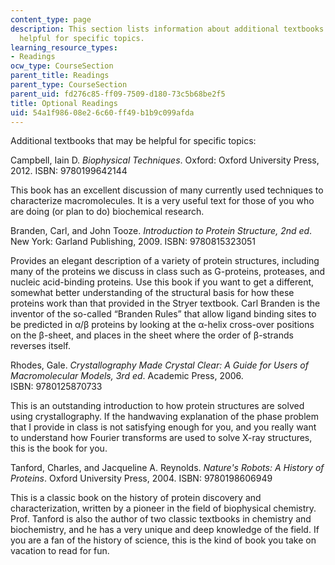 ```yaml
---
content_type: page
description: This section lists information about additional textbooks that may be
  helpful for specific topics.
learning_resource_types:
- Readings
ocw_type: CourseSection
parent_title: Readings
parent_type: CourseSection
parent_uid: fd276c85-ff09-7509-d180-73c5b68be2f5
title: Optional Readings
uid: 54a1f986-08e2-6c60-ff49-b1b9c099afda
---
```


Additional textbooks that may be helpful for specific topics:

Campbell, Iain D. _Biophysical Techniques_. Oxford: Oxford University Press, 2012. ISBN: 9780199642144

This book has an excellent discussion of many currently used techniques to characterize macromolecules. It is a very useful text for those of you who are doing (or plan to do) biochemical research.

Branden, Carl, and John Tooze. _Introduction to Protein Structure, 2nd ed_. New York: Garland Publishing, 2009. ISBN: 9780815323051

Provides an elegant description of a variety of protein structures, including many of the proteins we discuss in class such as G-proteins, proteases, and nucleic acid-binding proteins. Use this book if you want to get a different, somewhat better understanding of the structural basis for how these proteins work than that provided in the Stryer textbook. Carl Branden is the inventor of the so-called “Branden Rules” that allow ligand binding sites to be predicted in α/β proteins by looking at the α-helix cross-over positions on the β-sheet, and places in the sheet where the order of β-strands reverses itself.

Rhodes, Gale. _Crystallography Made Crystal Clear: A Guide for Users of Macromolecular Models, 3rd ed_. Academic Press, 2006. ISBN: 9780125870733

This is an outstanding introduction to how protein structures are solved using crystallography. If the handwaving explanation of the phase problem that I provide in class is not satisfying enough for you, and you really want to understand how Fourier transforms are used to solve X-ray structures, this is the book for you.

Tanford, Charles, and Jacqueline A. Reynolds. _Nature's Robots: A History of Proteins_. Oxford University Press, 2004. ISBN: 9780198606949

This is a classic book on the history of protein discovery and characterization, written by a pioneer in the field of biophysical chemistry. Prof. Tanford is also the author of two classic textbooks in chemistry and biochemistry, and he has a very unique and deep knowledge of the field. If you are a fan of the history of science, this is the kind of book you take on vacation to read for fun.